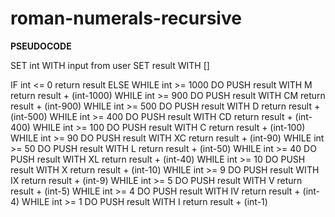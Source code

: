 # roman-numerals-recursive

**PSEUDOCODE**

SET int WITH input from user
SET result WITH []

IF int <= 0
  return result
  ELSE
    WHILE int >= 1000
      DO  PUSH result WITH M
          return result + (int-1000)
    WHILE int >= 900
      DO  PUSH result WITH CM
          return result + (int-900)
    WHILE int >= 500
      DO  PUSH result WITH D
          return result + (int-500)
    WHILE int >= 400
      DO  PUSH result WITH CD
          return result + (int-400)
    WHILE int >= 100
      DO  PUSH result WITH C
          return result + (int-100)
    WHILE int >= 90
      DO  PUSH result WITH XC
          return result + (int-90)
    WHILE int >= 50
      DO  PUSH result WITH L
          return result + (int-50)
    WHILE int >= 40
      DO  PUSH result WITH XL
          return result + (int-40)
    WHILE int >= 10
      DO  PUSH result WITH X
          return result + (int-10)
    WHILE int >= 9
      DO  PUSH result WITH IX
          return result + (int-9)
    WHILE int >= 5
      DO  PUSH result WITH V
          return result + (int-5)
    WHILE int >= 4
      DO  PUSH result WITH IV
          return result + (int-4)
    WHILE int >= 1
      DO  PUSH result WITH I
          return result + (int-1)
